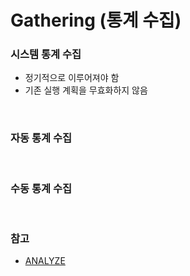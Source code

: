 Gathering (통계 수집)
===

### 시스템 통계 수집
* 정기적으로 이루어져야 함
* 기존 실행 계획을 무효화하지 않음

<br>

### 자동 통계 수집

<br>

### 수동 통계 수집

<br>

### 참고
* [ANALYZE](../Analyze/README.md)

<br>
